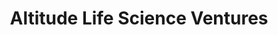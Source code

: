 ---
layout: firm_page
title: "Altitude Life Science Ventures"
id: "altitudelsv.com"
permalink: "/altitudelifescienceventuresaltitudelsv.com/"
website: "https://www.altitudelsv.com"
offices: "Kirkland (United States)"
investment_stages: "Series A, Series B"
portfolio_companies: "Vilya, Ring Therapeutics, Escient Pharmaceuticals, Neumora Therapeutics, Tessera Therapeutics, Ansa Biotechnologies, Generate Biomedicines, Mozart Therapeutics, Receptos, Sana Biotechnology, Nuvation Bio, Cero Therapeutics, Unity Biotechnology, Beam Therapeutics, Vir Biotechnology, Dice Therapeutics, Effector Therapeutics, Vividion Therapeutics"
portfolio_link: "https://www.altitudelsv.com/portfolio"
investment_markets: "Therapeutics, Diagnostics, Gene Editing, AI, Biotechnology, Life Science"
founded_year: "2006"
description: "Altitude Life Science Ventures is a venture capital firm investing in early-stage life science companies. They focus on markets with strong demand and growth potential, and then back the highest-quality entrepreneurs."
linkedin: "https://www.linkedin.com/company/altitude-life-science-ventures"
twitter: ""
instagram: ""
team_page: "https://www.altitudelsv.com/team"
investor_type: "Venture Capital"
crunchbase: "https://www.crunchbase.com/organization/altitude-life-science-ventures"
pitchbook: ""

# SEO Optimization
meta_title: "Altitude Life Science Ventures - VC Firm - projectstartups.com"
meta_description: "Altitude Life Science Ventures, Altitude Life Science Ventures is a venture capital firm investing in early-stage life science companies. They focus on markets with strong demand and..."
meta_keywords: "Altitude Life Science Ventures, Therapeutics, Diagnostics, Gene Editing, AI, Biotechnology, Life Science, VC firm, venture capital, startup investor, projectstartups.com"
canonical_url: "https://vc.projectstartups.com/altitudelifescienceventuresaltitudelsv.com/"
---